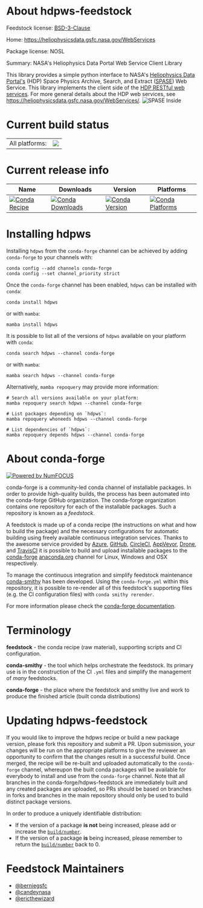 About hdpws-feedstock
=====================

Feedstock license: [BSD-3-Clause](https://github.com/conda-forge/hdpws-feedstock/blob/main/LICENSE.txt)

Home: https://heliophysicsdata.gsfc.nasa.gov/WebServices

Package license: NOSL

Summary: NASA's Heliophysics Data Portal Web Service Client Library

This library provides a simple python interface to
NASA's [Heliophysics Data Portal's](https://heliophysicsdata.gsfc.nasa.gov/)
(HDP) Space Physics Archive, Search, and Extract
([SPASE](https://spase-group.org/)) Web Service.  This library implements
the client side of the
[HDP RESTful web services](https://heliophysicsdata.gsfc.nasa.gov/WebServices/).
For more general details about the HDP web services, see
https://heliophysicsdata.gsfc.nasa.gov/WebServices/.
![SPASE Inside](https://spase-group.org/assets/images/spase-inside.png)


Current build status
====================


<table><tr><td>All platforms:</td>
    <td>
      <a href="https://dev.azure.com/conda-forge/feedstock-builds/_build/latest?definitionId=19265&branchName=main">
        <img src="https://dev.azure.com/conda-forge/feedstock-builds/_apis/build/status/hdpws-feedstock?branchName=main">
      </a>
    </td>
  </tr>
</table>

Current release info
====================

| Name | Downloads | Version | Platforms |
| --- | --- | --- | --- |
| [![Conda Recipe](https://img.shields.io/badge/recipe-hdpws-green.svg)](https://anaconda.org/conda-forge/hdpws) | [![Conda Downloads](https://img.shields.io/conda/dn/conda-forge/hdpws.svg)](https://anaconda.org/conda-forge/hdpws) | [![Conda Version](https://img.shields.io/conda/vn/conda-forge/hdpws.svg)](https://anaconda.org/conda-forge/hdpws) | [![Conda Platforms](https://img.shields.io/conda/pn/conda-forge/hdpws.svg)](https://anaconda.org/conda-forge/hdpws) |

Installing hdpws
================

Installing `hdpws` from the `conda-forge` channel can be achieved by adding `conda-forge` to your channels with:

```
conda config --add channels conda-forge
conda config --set channel_priority strict
```

Once the `conda-forge` channel has been enabled, `hdpws` can be installed with `conda`:

```
conda install hdpws
```

or with `mamba`:

```
mamba install hdpws
```

It is possible to list all of the versions of `hdpws` available on your platform with `conda`:

```
conda search hdpws --channel conda-forge
```

or with `mamba`:

```
mamba search hdpws --channel conda-forge
```

Alternatively, `mamba repoquery` may provide more information:

```
# Search all versions available on your platform:
mamba repoquery search hdpws --channel conda-forge

# List packages depending on `hdpws`:
mamba repoquery whoneeds hdpws --channel conda-forge

# List dependencies of `hdpws`:
mamba repoquery depends hdpws --channel conda-forge
```


About conda-forge
=================

[![Powered by
NumFOCUS](https://img.shields.io/badge/powered%20by-NumFOCUS-orange.svg?style=flat&colorA=E1523D&colorB=007D8A)](https://numfocus.org)

conda-forge is a community-led conda channel of installable packages.
In order to provide high-quality builds, the process has been automated into the
conda-forge GitHub organization. The conda-forge organization contains one repository
for each of the installable packages. Such a repository is known as a *feedstock*.

A feedstock is made up of a conda recipe (the instructions on what and how to build
the package) and the necessary configurations for automatic building using freely
available continuous integration services. Thanks to the awesome service provided by
[Azure](https://azure.microsoft.com/en-us/services/devops/), [GitHub](https://github.com/),
[CircleCI](https://circleci.com/), [AppVeyor](https://www.appveyor.com/),
[Drone](https://cloud.drone.io/welcome), and [TravisCI](https://travis-ci.com/)
it is possible to build and upload installable packages to the
[conda-forge](https://anaconda.org/conda-forge) [anaconda.org](https://anaconda.org/)
channel for Linux, Windows and OSX respectively.

To manage the continuous integration and simplify feedstock maintenance
[conda-smithy](https://github.com/conda-forge/conda-smithy) has been developed.
Using the ``conda-forge.yml`` within this repository, it is possible to re-render all of
this feedstock's supporting files (e.g. the CI configuration files) with ``conda smithy rerender``.

For more information please check the [conda-forge documentation](https://conda-forge.org/docs/).

Terminology
===========

**feedstock** - the conda recipe (raw material), supporting scripts and CI configuration.

**conda-smithy** - the tool which helps orchestrate the feedstock.
                   Its primary use is in the construction of the CI ``.yml`` files
                   and simplify the management of *many* feedstocks.

**conda-forge** - the place where the feedstock and smithy live and work to
                  produce the finished article (built conda distributions)


Updating hdpws-feedstock
========================

If you would like to improve the hdpws recipe or build a new
package version, please fork this repository and submit a PR. Upon submission,
your changes will be run on the appropriate platforms to give the reviewer an
opportunity to confirm that the changes result in a successful build. Once
merged, the recipe will be re-built and uploaded automatically to the
`conda-forge` channel, whereupon the built conda packages will be available for
everybody to install and use from the `conda-forge` channel.
Note that all branches in the conda-forge/hdpws-feedstock are
immediately built and any created packages are uploaded, so PRs should be based
on branches in forks and branches in the main repository should only be used to
build distinct package versions.

In order to produce a uniquely identifiable distribution:
 * If the version of a package **is not** being increased, please add or increase
   the [``build/number``](https://docs.conda.io/projects/conda-build/en/latest/resources/define-metadata.html#build-number-and-string).
 * If the version of a package **is** being increased, please remember to return
   the [``build/number``](https://docs.conda.io/projects/conda-build/en/latest/resources/define-metadata.html#build-number-and-string)
   back to 0.

Feedstock Maintainers
=====================

* [@berniegsfc](https://github.com/berniegsfc/)
* [@candeynasa](https://github.com/candeynasa/)
* [@ericthewizard](https://github.com/ericthewizard/)


